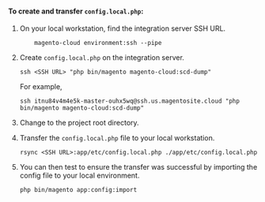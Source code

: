 #### To create and transfer `config.local.php`:

1.	On your local workstation, find the integration server SSH URL.

            magento-cloud environment:ssh --pipe

2.	Create `config.local.php` on the integration server.

		ssh <SSH URL> "php bin/magento magento-cloud:scd-dump"

	For example,

		ssh itnu84v4m4e5k-master-ouhx5wq@ssh.us.magentosite.cloud "php bin/magento magento-cloud:scd-dump"

	<!-- A message similar to the following displays if you have any sensitive settings configured in your system:

	<pre class="no-copy">
	The configuration file doesn't contain the sensitive data by security reason. The sensitive data can be stored in the next environment variables:
	CONFIG__DEFAULT__DEV__RESTRICT__ALLOW_IPS for dev/restrict/allow_ips</pre> -->
5.	Change to the project root directory.

6.	Transfer the `config.local.php` file to your local workstation.

		rsync <SSH URL>:app/etc/config.local.php ./app/etc/config.local.php

7.	You can then test to ensure the transfer was successful by importing the config file to your local environment.

		php bin/magento app:config:import